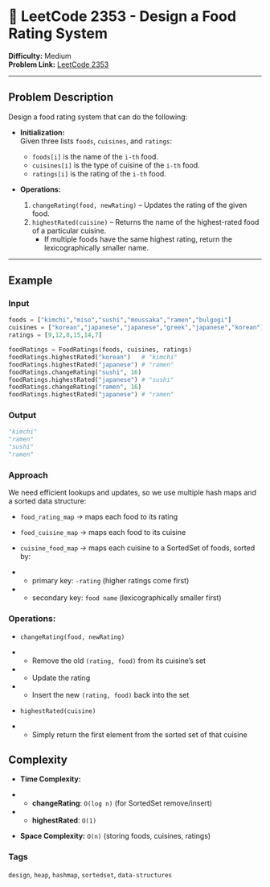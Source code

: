 # 🍲 LeetCode 2353 - Design a Food Rating System

**Difficulty:** Medium  
**Problem Link:** [LeetCode 2353](https://leetcode.com/problems/design-a-food-rating-system)

---

## Problem Description

Design a food rating system that can do the following:

- **Initialization:**  
  Given three lists `foods`, `cuisines`, and `ratings`:
  - `foods[i]` is the name of the `i-th` food.
  - `cuisines[i]` is the type of cuisine of the `i-th` food.
  - `ratings[i]` is the rating of the `i-th` food.

- **Operations:**
  1. `changeRating(food, newRating)` – Updates the rating of the given food.
  2. `highestRated(cuisine)` – Returns the name of the highest-rated food of a particular cuisine.  
     - If multiple foods have the same highest rating, return the lexicographically smaller name.

---

## Example

### Input
```python
foods = ["kimchi","miso","sushi","moussaka","ramen","bulgogi"]
cuisines = ["korean","japanese","japanese","greek","japanese","korean"]
ratings = [9,12,8,15,14,7]

foodRatings = FoodRatings(foods, cuisines, ratings)
foodRatings.highestRated("korean")   # "kimchi"
foodRatings.highestRated("japanese") # "ramen"
foodRatings.changeRating("sushi", 16)
foodRatings.highestRated("japanese") # "sushi"
foodRatings.changeRating("ramen", 16)
foodRatings.highestRated("japanese") # "ramen"
```

### Output
```python
"kimchi"
"ramen"
"sushi"
"ramen"
```

### Approach

We need efficient lookups and updates, so we use multiple hash maps and a sorted data structure:

- `food_rating_map` → maps each food to its rating

- `food_cuisine_map` → maps each food to its cuisine

- `cuisine_food_map` → maps each cuisine to a SortedSet of foods, sorted by:

- - primary key: `-rating` (higher ratings come first)

- - secondary key: `food name` (lexicographically smaller first)

### Operations:

- `changeRating(food, newRating)`

- - Remove the old `(rating, food)` from its cuisine’s set

- - Update the rating

- - Insert the new `(rating, food)` back into the set

- `highestRated(cuisine)`

- - Simply return the first element from the sorted set of that cuisine

## Complexity
- **Time Complexity:**

- - **changeRating**: `O(log n)` (for SortedSet remove/insert)

- - **highestRated**: `O(1)`

- **Space Complexity:** `O(n)` (storing foods, cuisines, ratings)

### Tags
`design`, `heap`, `hashmap`, `sortedset`, `data-structures`